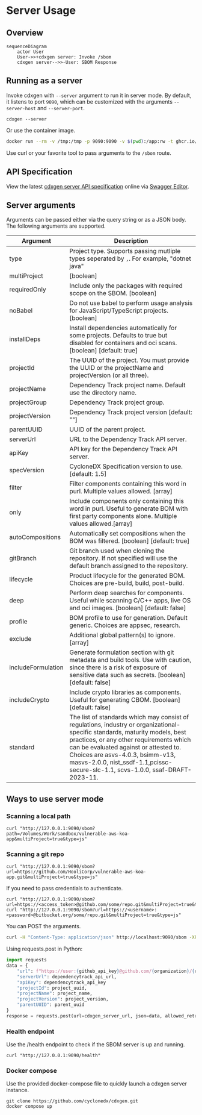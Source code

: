 # Server Usage

## Overview

```mermaid
sequenceDiagram
    actor User
    User->>+cdxgen server: Invoke /sbom
    cdxgen server-->>-User: SBOM Response
```

## Running as a server

Invoke cdxgen with `--server` argument to run it in server mode. By default, it listens to port `9090`, which can be customized with the arguments `--server-host` and `--server-port`.

```shell
cdxgen --server
```

Or use the container image.

```bash
docker run --rm -v /tmp:/tmp -p 9090:9090 -v $(pwd):/app:rw -t ghcr.io/cyclonedx/cdxgen -r /app --server --server-host 0.0.0.0
```

Use curl or your favorite tool to pass arguments to the `/sbom` route.

## API Specification

View the latest [cdxgen server API specification](https://github.com/CycloneDX/cdxgen/blob/master/lib/server/openapi.yaml) online via [Swagger Editor](https://editor.swagger.io/?url=https://raw.githubusercontent.com/CycloneDX/cdxgen/master/lib/server/openapi.yaml).

## Server arguments

Arguments can be passed either via the query string or as a JSON body. The following arguments are supported.

| Argument           | Description                                                                                                                                                                                                                                                                                                                           |
| ------------------ | ------------------------------------------------------------------------------------------------------------------------------------------------------------------------------------------------------------------------------------------------------------------------------------------------------------------------------------- |
| type               | Project type. Supports passing mutliple types seperated by `,`. For example, "dotnet java"                                                                                                                                                                                                                                            |
| multiProject       | [boolean]                                                                                                                                                                                                                                                                                                                             |
| requiredOnly       | Include only the packages with required scope on the SBOM. [boolean]                                                                                                                                                                                                                                                                  |
| noBabel            | Do not use babel to perform usage analysis for JavaScript/TypeScript projects. [boolean]                                                                                                                                                                                                                                              |
| installDeps        | Install dependencies automatically for some projects. Defaults to true but disabled for containers and oci scans. [boolean] [default: true]                                                                                                                                                                                           |
| projectId          | The UUID of the project. You must provide the UUID or the projectName and projectVersion (or all three).                                                                                                                                                                                                                              |
| projectName        | Dependency Track project name. Default use the directory name.                                                                                                                                                                                                                                                                        |
| projectGroup       | Dependency Track project group.                                                                                                                                                                                                                                                                                                       |
| projectVersion     | Dependency Track project version [default: ""]                                                                                                                                                                                                                                                                                        |
| parentUUID         | UUID of the parent project.                                                                                                                                                                                                                                                                                                           |
| serverUrl          | URL to the Dependency Track API server.                                                                                                                                                                                                                                                                                               |
| apiKey             | API key for the Dependency Track API server.                                                                                                                                                                                                                                                                                          |
| specVersion        | CycloneDX Specification version to use. [default: 1.5]                                                                                                                                                                                                                                                                                |
| filter             | Filter components containing this word in purl. Multiple values allowed. [array]                                                                                                                                                                                                                                                      |
| only               | Include components only containing this word in purl. Useful to generate BOM with first party components alone. Multiple values allowed.[array]                                                                                                                                                                                       |
| autoCompositions   | Automatically set compositions when the BOM was filtered. [boolean] [default: true]                                                                                                                                                                                                                                                   |
| gitBranch          | Git branch used when cloning the repository. If not specified will use the default branch assigned to the repository.                                                                                                                                                                                                                 |
| lifecycle          | Product lifecycle for the generated BOM. Choices are pre-build, build, post-build.                                                                                                                                                                                                                                                    |
| deep               | Perform deep searches for components. Useful while scanning C/C++ apps, live OS and oci images. [boolean] [default: false]                                                                                                                                                                                                            |
| profile            | BOM profile to use for generation. Default generic. Choices are appsec, research.                                                                                                                                                                                                                                                     |
| exclude            | Additional global pattern(s) to ignore. [array]                                                                                                                                                                                                                                                                                       |
| includeFormulation | Generate formulation section with git metadata and build tools. Use with caution, since there is a risk of exposure of sensitive data such as secrets. [boolean] [default: false]                                                                                                                                                     |
| includeCrypto      | Include crypto libraries as components. Useful for generating CBOM. [boolean] [default: false]                                                                                                                                                                                                                                        |
| standard           | The list of standards which may consist of regulations, industry or organizational-specific standards, maturity models, best practices, or any other requirements which can be evaluated against or attested to. Choices are asvs-4.0.3, bsimm-v13, masvs-2.0.0, nist_ssdf-1.1,pcissc-secure-slc-1.1, scvs-1.0.0, ssaf-DRAFT-2023-11. |

## Ways to use server mode

### Scanning a local path

```shell
curl "http://127.0.0.1:9090/sbom?path=/Volumes/Work/sandbox/vulnerable-aws-koa-app&multiProject=true&type=js"
```

### Scanning a git repo

```shell
curl "http://127.0.0.1:9090/sbom?url=https://github.com/HooliCorp/vulnerable-aws-koa-app.git&multiProject=true&type=js"
```

If you need to pass credentials to authenticate.

```shell
curl "http://127.0.0.1:9090/sbom?url=https://<access_token>@github.com/some/repo.git&multiProject=true&type=js"
curl "http://127.0.0.1:9090/sbom?url=https://<username>:<password>@bitbucket.org/some/repo.git&multiProject=true&type=js"
```

You can POST the arguments.

```bash
curl -H "Content-Type: application/json" http://localhost:9090/sbom -XPOST -d $'{"url": "https://github.com/HooliCorp/vulnerable-aws-koa-app.git", "type": "nodejs", "multiProject": "true"}'
```

Using requests.post in Python:

```python
import requests
data = {
    "url": f"https://user:{github_api_key}@github.com/{organization}/{repository}.git",
    "serverUrl": dependencytrack_api_url,
    "apiKey": dependencytrack_api_key
    "projectId": project_uuid,
    "projectName": project_name,
    "projectVersion": project_version,
    "parentUUID": parent_uuid
}
response = requests.post(url=cdxgen_server_url, json=data, allowed_retries=0)
```

### Health endpoint

Use the /health endpoint to check if the SBOM server is up and running.

```shell
curl "http://127.0.0.1:9090/health"
```

### Docker compose

Use the provided docker-compose file to quickly launch a cdxgen server instance.

```shell
git clone https://github.com/cyclonedx/cdxgen.git
docker compose up
```
